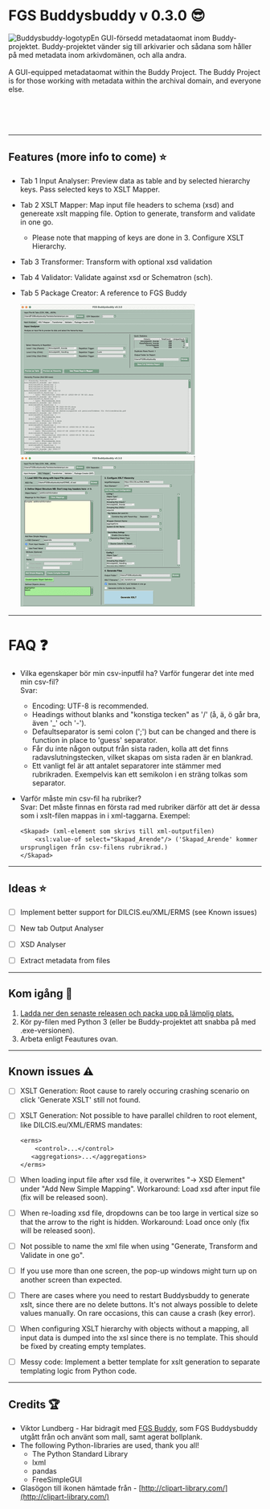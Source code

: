 # FGS Buddysbuddy v 0.3.0 :sunglasses:

 <img align="left" src="Buddysbuddy.ico" alt="Buddysbuddy-logotyp"> En GUI-försedd metadataomat inom Buddy-projektet. Buddy-projektet vänder sig till arkivarier och sådana som håller på med metadata inom arkivdomänen, och alla andra.
<br/>
<br/>A GUI-equipped metadataomat within the Buddy Project. The Buddy Project is for those working with metadata within the archival domain, and everyone else.
<br/>
<br/>
<br/>
<br/>
<br/>

---

## Features (more info to come) :star:
* Tab 1 Input Analyser: Preview data as table and by selected hierarchy keys. Pass selected keys to XSLT Mapper.
* Tab 2 XSLT Mapper: Map input file headers to schema (xsd) and genereate xslt mapping file. Option to generate, transform and validate in one go.
	* Please note that mapping of keys are done in 3. Configure XSLT Hierarchy.
* Tab 3 Transformer: Transform with optional xsd validation
* Tab 4 Validator: Validate against xsd or Schematron (sch).
* Tab 5 Package Creator: A reference to FGS Buddy
	
	[![Screenshot1](Screenshots/fgsbuddysbuddy_screen1.png "Liten skärmdump 1, klicka för större")](Screenshots/fgsbuddysbuddy_screen1_big.png "Stor skärmdump 1")[![Screenshot2](Screenshots/fgsbuddysbuddy_screen2.png "Liten skärmdump 2, klicka för större")](Screenshots/fgsbuddysbuddy_screen2_big.png "Stor skärmdump 2")

---

# FAQ :question:

* Vilka egenskaper bör min csv-inputfil ha? Varför fungerar det inte med min csv-fil?<br/>
  Svar:
  * Encoding: UTF-8 is recommended.
  * Headings without blanks and "konstiga tecken" as '/' (å, ä, ö går bra, även '_' och '-').
  * Defaultseparator is semi colon (';') but can be changed and there is function in place to 'guess' separator.
  * Får du inte någon output från sista raden, kolla att det finns radavslutningstecken, vilket skapas om sista raden är en blankrad.
  * Ett vanligt fel är att antalet separatorer inte stämmer med rubrikraden. Exempelvis kan ett semikolon i en sträng tolkas som separator.
* Varför måste min csv-fil ha rubriker? <br/>
  Svar: Det måste finnas en första rad med rubriker därför att det är dessa som i xslt-filen mappas in i xml-taggarna. Exempel:
  
  
  	```
   <Skapad> (xml-element som skrivs till xml-outputfilen)
		<xsl:value-of select="Skapad_Arende"/> ('Skapad_Arende' kommer ursprungligen från csv-filens rubrikrad.)
   </Skapad>
	``` 

---

## Ideas :star:

- [ ] Implement better support for DILCIS.eu/XML/ERMS (see Known issues)
- [ ] New tab Output Analyser
- [ ] XSD Analyser
- [ ] Extract metadata from files


---

## Kom igång :rocket:

1. [Ladda ner den senaste releasen och packa upp på lämplig plats.](https://github.com/s99mol/FGSBuddysbuddy/releases)
2. Kör py-filen med Python 3 (eller be Buddy-projektet att snabba på med .exe-versionen).
3. Arbeta enligt Feautures ovan.
  
---

## Known issues :warning:

- [ ] XSLT Generation: Root cause to rarely occuring crashing scenario on click 'Generate XSLT' still not found.
- [ ] XSLT Generation: Not possible to have parallel children to root element, like DILCIS.eu/XML/ERMS mandates:
  	```
   <erms>
		<control>...</control>
       <aggregations>...</aggregations>
   </erms>
	``` 
	  
- [ ] When loading input file after xsd file, it overwrites "-> XSD Element" under "Add New Simple Mapping". Workaround: Load xsd after input file (fix will be released soon).
- [ ] When re-loading xsd file, dropdowns can be too large in vertical size so that the arrow to the right is hidden. Workaround: Load once only (fix will be released soon).
- [ ] Not possible to name the xml file when using "Generate, Transform and Validate in one go".
- [ ] If you use more than one screen, the pop-up windows might turn up on another screen than expected.
- [ ] There are cases where you need to restart Buddysbuddy to generate xslt, since there are no delete buttons. It's not always possible to delete values manually. On rare occasions, this can cause a crash (key error).
- [ ] When configuring XSLT hierarchy with objects without a mapping, all input data is dumped into the xsl since there is no template. This should be fixed by creating empty templates.
- [ ] Messy code: Implement a better template for xslt generation to separate templating logic from Python code.

---

## Credits :trophy:

* Viktor Lundberg - Har bidragit med [FGS Buddy](https://github.com/Viktor-Lundberg/FGSBuddy), som FGS Buddysbuddy utgått från och använt som mall, samt agerat bollplank.
* The following Python-libraries are used, thank you all!
	* The Python Standard Library
	* lxml
	* pandas
	* FreeSimpleGUI
* Glasögon till ikonen hämtade från - [http://clipart-library.com/](http://clipart-library.com/)

